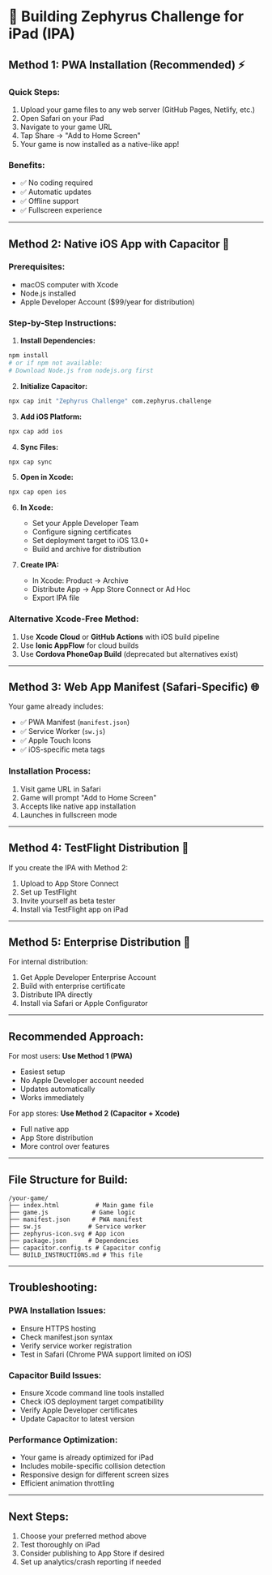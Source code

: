 # 📱 Building Zephyrus Challenge for iPad (IPA)

## Method 1: PWA Installation (Recommended) ⚡

### Quick Steps:
1. Upload your game files to any web server (GitHub Pages, Netlify, etc.)
2. Open Safari on your iPad
3. Navigate to your game URL
4. Tap Share → "Add to Home Screen"
5. Your game is now installed as a native-like app!

### Benefits:
- ✅ No coding required
- ✅ Automatic updates
- ✅ Offline support
- ✅ Fullscreen experience

---

## Method 2: Native iOS App with Capacitor 🔧

### Prerequisites:
- macOS computer with Xcode
- Node.js installed
- Apple Developer Account ($99/year for distribution)

### Step-by-Step Instructions:

1. **Install Dependencies:**
```bash
npm install
# or if npm not available:
# Download Node.js from nodejs.org first
```

2. **Initialize Capacitor:**
```bash
npx cap init "Zephyrus Challenge" com.zephyrus.challenge
```

3. **Add iOS Platform:**
```bash
npx cap add ios
```

4. **Sync Files:**
```bash
npx cap sync
```

5. **Open in Xcode:**
```bash
npx cap open ios
```

6. **In Xcode:**
   - Set your Apple Developer Team
   - Configure signing certificates
   - Set deployment target to iOS 13.0+
   - Build and archive for distribution

7. **Create IPA:**
   - In Xcode: Product → Archive
   - Distribute App → App Store Connect or Ad Hoc
   - Export IPA file

### Alternative Xcode-Free Method:
1. Use **Xcode Cloud** or **GitHub Actions** with iOS build pipeline
2. Use **Ionic AppFlow** for cloud builds
3. Use **Cordova PhoneGap Build** (deprecated but alternatives exist)

---

## Method 3: Web App Manifest (Safari-Specific) 🌐

Your game already includes:
- ✅ PWA Manifest (`manifest.json`)
- ✅ Service Worker (`sw.js`)
- ✅ Apple Touch Icons
- ✅ iOS-specific meta tags

### Installation Process:
1. Visit game URL in Safari
2. Game will prompt "Add to Home Screen"
3. Accepts like native app installation
4. Launches in fullscreen mode

---

## Method 4: TestFlight Distribution 🚀

If you create the IPA with Method 2:
1. Upload to App Store Connect
2. Set up TestFlight
3. Invite yourself as beta tester
4. Install via TestFlight app on iPad

---

## Method 5: Enterprise Distribution 🏢

For internal distribution:
1. Get Apple Developer Enterprise Account
2. Build with enterprise certificate
3. Distribute IPA directly
4. Install via Safari or Apple Configurator

---

## Recommended Approach:

For most users: **Use Method 1 (PWA)**
- Easiest setup
- No Apple Developer account needed
- Updates automatically
- Works immediately

For app stores: **Use Method 2 (Capacitor + Xcode)**
- Full native app
- App Store distribution
- More control over features

---

## File Structure for Build:
```
/your-game/
├── index.html          # Main game file
├── game.js            # Game logic
├── manifest.json      # PWA manifest
├── sw.js             # Service worker
├── zephyrus-icon.svg # App icon
├── package.json      # Dependencies
├── capacitor.config.ts # Capacitor config
└── BUILD_INSTRUCTIONS.md # This file
```

---

## Troubleshooting:

### PWA Installation Issues:
- Ensure HTTPS hosting
- Check manifest.json syntax
- Verify service worker registration
- Test in Safari (Chrome PWA support limited on iOS)

### Capacitor Build Issues:
- Ensure Xcode command line tools installed
- Check iOS deployment target compatibility
- Verify Apple Developer certificates
- Update Capacitor to latest version

### Performance Optimization:
- Your game is already optimized for iPad
- Includes mobile-specific collision detection
- Responsive design for different screen sizes
- Efficient animation throttling

---

## Next Steps:
1. Choose your preferred method above
2. Test thoroughly on iPad
3. Consider publishing to App Store if desired
4. Set up analytics/crash reporting if needed 
